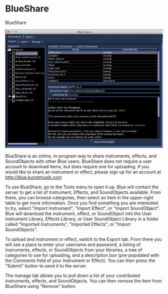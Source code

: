 BlueShare 
=========

BlueShare

![ BlueShare ](../../../images/blueShare.png)

BlueShare is an online, in-program way to share instruments, effects,
and SoundObjects with other Blue users. BlueShare does not require a
user account to download items, but does require one for uploading. If
you would like to share an instrument or effect, please sign up for an
account at <http://blue.kunstmusik.com>

To use BlueShare, go to the Tools menu to open it up. Blue will contact
the server to get a list of Instrument, Effects, and SoundObjects
available. From there, you can browse categories, then select an item in
the upper-right table to get more information. Once you find something
you are interested to try, select "Import Instrument", "Import
Effect", or "Import SoundObject". Blue will download the instrument,
effect, or SoundObject into the User Instrument Library, Effects
Library, or User SoundObject Library in a folder called "Imported
Instruments", "Imported Effects", or "Import SoundObjects".

To upload and instrument or effect, switch to the Export tab. From there
you will see a place to enter your username and password, a listing of
instruments, effects, or SoundObjects from your libraries, a tree of
categories to use for uploading, and a description box (pre-populated
with the Comments field of your Instrument or Effect). You can then
press the "Submit" button to send it to the server.

The manage tab allows you to pull down a list of your contributed
instruments, effects, and SoundObjects. You can then remove the item
from BlueShare using "Remove" button.
